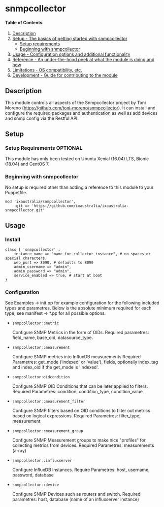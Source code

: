 # snmpcollector

#### Table of Contents

1. [Description](#description)
1. [Setup - The basics of getting started with snmpcollector](#setup)
    * [Setup requirements](#setup-requirements)
    * [Beginning with snmpcollector](#beginning-with-snmpcollector)
1. [Usage - Configuration options and additional functionality](#usage)
1. [Reference - An under-the-hood peek at what the module is doing and how](#reference)
1. [Limitations - OS compatibility, etc.](#limitations)
1. [Development - Guide for contributing to the module](#development)

## Description

This module controls all aspects of the Snmpcollector project by Toni Moreno (https://github.com/toni-moreno/snmpcollector).
It can install and configure the required packages and authentication as well as add devices and snmp config via the Restful API.

## Setup

### Setup Requirements **OPTIONAL**

This module has only been tested on Ubuntu Xenial (16.04) LTS, Bionic (18.04) and CentOS 7.

### Beginning with snmpcollector

No setup is required other than adding a reference to this module to your Puppetfile.

```
mod 'ixaustralia/snmpcollector',
    :git => 'https://github.com/ixaustralia/ixaustralia-snmpcollector.git'
```

## Usage

### Install

```
class { 'snmpcollector' :
	instance_name => "name_for_collector_instance", # no spaces or special characters.
	web_port => 8090, # defaults to 8090
	admin_username => "admin",
	admin_password => "admin",
	service_enabled => true, # start at boot
}
```

### Configuration
See Examples -> init.pp for example configuration for the following included types and parametres.
Below is the absolute minimum required for each type, see manifest -> *.pp for all possible options.

* `snmpcollector::metric`

	Configure SNMP Metrics in the form of OIDs.
	Required parametres: field_name, base_oid, datasource_type.

* `snmpcollector::measurement`

 	Configure SNMP metrics into InfluxDB measurements 
 	Required Parametres: get_mode ('indexed' or 'value'), fields, optionally index_tag and index_oid if the get_mode is 'indexed'.

* `snmpcollector:oidcondition`

	Configure SNMP OID Conditions that can be later applied to filters.
	Required Parametres: condition, condition_type, condition_value

* `snmpcollector::measurement_filter`
    
    Configure SNMP filters based on OID conditions to filter out metrics based on logical expressions.
    Required Parametres: filter_type, measurement

* `snmpcollector::measurement_group`
	
    Configure SNMP Measurement groups to make nice "profiles" for collecting metrics from devices.
    Required Parametres: measurements (array)

* `snmpcollector::influxserver`
   
   Configure InfluxDB Instances.
   Require Parametres: host, username, password, database

* `snmpcollector::device`

   Configure SNMP Devices such as routers and switch.
   Required parametres: host, database (name of an influxserver instance)
